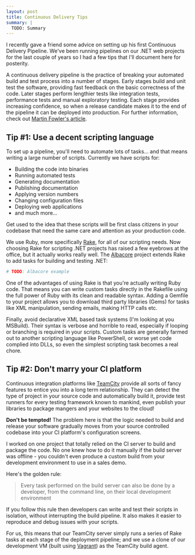 ```yaml
---
layout: post
title: Continuous Delivery Tips
summary: |
  TODO: Summary
---
```

I recently gave a friend some advice on setting up his first Continuous Delivery
Pipeline.  We've been running pipelines on our .NET web projects for the last
couple of years so I had a few tips that I'll document here for posterity.

A continuous delivery pipeline is the practice of breaking your automated build
and test process into a number of stages. Early stages build and unit test the
software, providing fast feedback on the basic correctness of the code. Later
stages perform lengthier tests like integration tests, performance tests and
manual exploratory testing.  Each stage provides increasing confidence, so when
a release candidate makes it to the end of the pipeline it can be deployed into
production.  For further information, check out [Martin Fowler's article][1].

## Tip #1: Use a decent scripting language

To set up a pipeline, you'll need to automate lots of tasks... and that means
writing a large number of scripts.  Currently we have scripts for:

- Building the code into binaries
- Running automated tests
- Generating documentation
- Publishing documentation
- Applying version numbers
- Changing configuration files
- Deploying web applications
- and much more...

Get used to the idea that these scripts will be first class citizens in your
codebase that need the same care and attention as your production code.

We use Ruby, more specifically [Rake](), for all of our scripting needs.  Now
choosing Rake for scripting .NET projects has raised a few eyebrows at the
office, but it actually works really well.  The [Albacore]() project extends
Rake to add tasks for building and testing .NET:

```ruby
# TODO: Albacore example
```

One of the advantages of using Rake is that you're actually writing Ruby code.
That means you can write custom tasks directly in the Rakefile using the full
power of Ruby with its clean and readable syntax.  Adding a Gemfile to your
project allows you to download third party libraries (Gems) for tasks like XML
manipulation, sending emails, making HTTP calls etc.

Finally, avoid declarative XML based task systems (I'm looking at you MSBuild).
Their syntax is verbose and horrible to read, especially if looping or branching
is required in your scripts. Custom tasks are generally farmed out to another
scripting language like PowerShell, or worse yet code complied into DLLs, so
even the simplest scripting task becomes a real chore.

## Tip #2: Don't marry your CI platform

Continuous integration platforms like [TeamCity]() provide all sorts of fancy
features to entice you into a long term relationship.  They can detect the type
of project in your source code and automatically build it, provide test runners
for every testing framework known to mankind, even publish your libraries to
package mangers and your websites to the cloud!

**Don't be tempted!**  The problem here is that the logic needed to build and
release your software gradually moves from your source controlled codebase into
your CI platform's configuration screens.

I worked on one project that totally relied on the CI server to build and
package the code.  No one knew how to do it manually if the build server was
offline - you couldn't even produce a custom build from your development
environment to use in a sales demo.

Here's the golden rule:

> Every task performed on the build server can also be done by a developer,
from the command line, on their local development environment

If you follow this rule then developers can write and test their scripts in
isolation, without interrupting the build pipeline.  It also makes it easier to
reproduce and debug issues with your scripts.

For us, this means that our TeamCity server simply runs a series of Rake tasks
at each stage of the deployment pipeline; and we use a clone of our development
VM (built using [Vagrant]()) as the TeamCity build agent.

[1]: http://martinfowler.com/bliki/DeploymentPipeline.html
